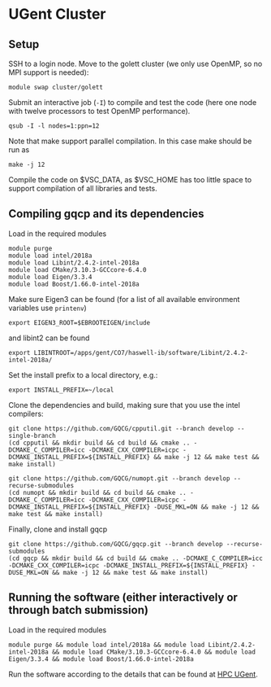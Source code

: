 # UGent Cluster


## Setup

SSH to a login node. Move to the golett cluster (we only use OpenMP, so no MPI support is needed):
```
module swap cluster/golett
```

Submit an interactive job (`-I`) to compile and test the code (here one node with twelve processors to test OpenMP performance).
```
qsub -I -l nodes=1:ppn=12
```

Note that make support parallel compilation. In this case make should be run as
```
make -j 12
```

Compile the code on $VSC_DATA, as $VSC_HOME has too little space to support compilation of all libraries and tests.


## Compiling gqcp and its dependencies

Load in the required modules
```
module purge
module load intel/2018a
module load Libint/2.4.2-intel-2018a
module load CMake/3.10.3-GCCcore-6.4.0
module load Eigen/3.3.4
module load Boost/1.66.0-intel-2018a
```

Make sure Eigen3 can be found (for a list of all available environment variables use `printenv`)
```
export EIGEN3_ROOT=$EBROOTEIGEN/include
```
and libint2 can be found
```
export LIBINTROOT=/apps/gent/CO7/haswell-ib/software/Libint/2.4.2-intel-2018a/
```


Set the install prefix to a local directory, e.g.:
```
export INSTALL_PREFIX=~/local
```


Clone the dependencies and build, making sure that you use the intel compilers:
```
git clone https://github.com/GQCG/cpputil.git --branch develop --single-branch
(cd cpputil && mkdir build && cd build && cmake .. -DCMAKE_C_COMPILER=icc -DCMAKE_CXX_COMPILER=icpc -DCMAKE_INSTALL_PREFIX=${INSTALL_PREFIX} && make -j 12 && make test && make install)

git clone https://github.com/GQCG/numopt.git --branch develop --recurse-submodules
(cd numopt && mkdir build && cd build && cmake .. -DCMAKE_C_COMPILER=icc -DCMAKE_CXX_COMPILER=icpc -DCMAKE_INSTALL_PREFIX=${INSTALL_PREFIX} -DUSE_MKL=ON && make -j 12 && make test && make install)
```


Finally, clone and install gqcp
```
git clone https://github.com/GQCG/gqcp.git --branch develop --recurse-submodules
(cd gqcp && mkdir build && cd build && cmake .. -DCMAKE_C_COMPILER=icc -DCMAKE_CXX_COMPILER=icpc -DCMAKE_INSTALL_PREFIX=${INSTALL_PREFIX} -DUSE_MKL=ON && make -j 12 && make test && make install)
```

## Running the software (either interactively or through batch submission)

Load in the required modules
```
module purge && module load intel/2018a && module load Libint/2.4.2-intel-2018a && module load CMake/3.10.3-GCCcore-6.4.0 && module load Eigen/3.3.4 && module load Boost/1.66.0-intel-2018a
```

Run the software according to the details that can be found at [HPC UGent](https://www.ugent.be/hpc/en/support/documentation.htm). 

